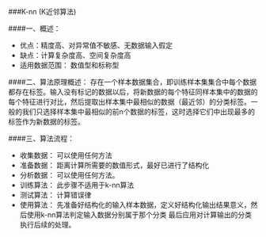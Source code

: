 ###K-nn (K近邻算法)

####一、概述：
* 优点：精度高、对异常值不敏感、无数据输入假定
* 缺点：计算复杂度高、空间复杂度高
* 适用数据范围： 数值型和标称型

####二、算法原理概述：
存在一个样本数据集合，即训练样本集集合中每个数据都存在标签。输入没有标记的数据以后，将新数据的每个特征同样本集中的数据的每个特征进行对比，然后提取出样本集中最相似的数据（最近邻）的分类标签。一般的我们只选择样本集中最相似的前n个数据的标签，这时选择它们中出现最多的标签作为新数据的标签。


####三、算法流程：
  * 收集数据： 可以使用任何方法
  * 准备数据： 距离计算所需要的数值形式，最好已进行了结构化
  * 分析数据： 可以使用任何方法。
  * 训练算法： 此步骤不适用于k-nn算法
  * 测试算法： 计算错误律
  * 使用算法： 先准备好结构化的输入样本数据，定义好结构化输出结果意义，然后使用k-nn算法判定输入数据分别属于那个分类
               最后应用对计算输出的分类执行后续的处理。
